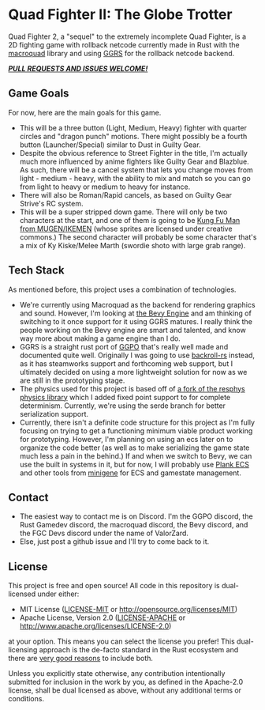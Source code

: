 # Quad Fighter II: The Globe Trotter

Quad Fighter 2, a "sequel" to the extremely incomplete Quad Fighter, is a 2D fighting game with rollback netcode currently made in Rust with the [macroquad](https://github.com/not-fl3/macroquad) library and using [GGRS](https://github.com/gschup/ggrs) for the rollback netcode backend.

***<u>PULL REQUESTS AND ISSUES WELCOME!</u>***

## Game Goals

For now, here are the main goals for this game. 

- This will be a three button (Light, Medium, Heavy) fighter with quarter circles and "dragon punch" motions. There might possibly be a fourth button (Launcher/Special) similar to Dust in Guilty Gear.
- Despite the obvious reference to Street Fighter in the title, I'm actually much more influenced by anime fighters like Guilty Gear and Blazblue. As such, there will be a cancel system that lets you change moves from light - medium - heavy, with the ability to mix and match so you can go from light to heavy or medium to heavy for instance.
- There will also be Roman/Rapid cancels, as based on Guilty Gear Strive's RC system.
- This will be a super stripped down game. There will only be two characters at the start, and one of them is going to be [Kung Fu Man from MUGEN/IKEMEN](https://github.com/ikemen-engine/Ikemen_GO-Elecbyte-Screenpack) (whose sprites are licensed under creative commons.) The second character will probably be some character that's a mix of Ky Kiske/Melee Marth (swordie shoto with large grab range).

## Tech Stack

As mentioned before, this project uses a combination of technologies.

- We're currently using Macroquad as the backend for rendering graphics and sound. However, I'm looking at [the Bevy Engine](https://github.com/bevyengine/bevy/) and am thinking of switching to it once support for it using GGRS matures. I really think the people working on the Bevy engine are smart and talented, and know way more about making a game engine than I do.
- GGRS is a straight rust port of [GGPO](https://github.com/pond3r/ggpo/) that's really well made and documented quite well. Originally I was going to use [backroll-rs](https://github.com/HouraiTeahouse/backroll-rs) instead, as it has steamworks support and forthcoming web support, but I ultimately decided on using a more lightweight solution for now as we are still in the prototyping stage.
- The physics used for this project is based off of [a fork of the resphys physics library](https://github.com/ValorZard/Resphys-Fixed) which I added fixed point support to for complete determinism. Currently, we're using the serde branch for better serialization support.
- Currently, there isn't a definite code structure for this project as I'm fully focusing on trying to get a functioning minimum viable product working for prototyping. However, I'm planning on using an ecs later on to organize the code better (as well as to make serializing the game state much less a pain in the behind.) If and when we switch to Bevy, we can use the built in systems in it, but for now, I will probably use [Plank ECS](https://github.com/jojolepro/planck_ecs) and other tools from [minigene](https://github.com/jojolepro/minigene) for ECS and gamestate management.

## Contact

- The easiest way to contact me is on Discord. I'm the GGPO discord, the Rust Gamedev discord, the macroquad discord, the Bevy discord, and the FGC Devs discord under the name of ValorZard.
- Else, just post a github issue and I'll try to come back to it.

## License

This project is free and open source! All code in this repository is dual-licensed under either:

- MIT License ([LICENSE-MIT](https://github.com/ValorZard/Quad-Fighter-2/blob/master/LICENSE-MIT) or http://opensource.org/licenses/MIT)
- Apache License, Version 2.0 ([LICENSE-APACHE](https://github.com/ValorZard/Quad-Fighter-2/blob/master/LICENSE-APACHE) or http://www.apache.org/licenses/LICENSE-2.0)

at your option. This means you can select the license you prefer!  This dual-licensing approach is the de-facto standard in the Rust  ecosystem and there are [very good reasons](https://github.com/bevyengine/bevy/issues/2373) to include both.

Unless you explicitly state otherwise, any contribution intentionally submitted for inclusion in the work by you, as defined in the Apache-2.0 license, shall be dual licensed as above, without any additional terms or conditions.
